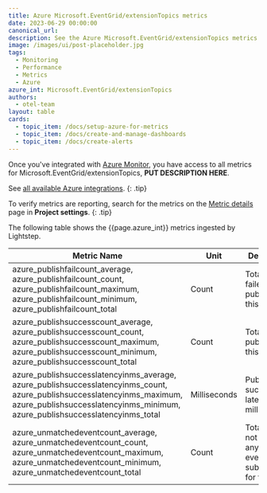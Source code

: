 ```yaml
---
title: Azure Microsoft.EventGrid/extensionTopics metrics
date: 2023-06-29 00:00:00
canonical_url:
description: See the Azure Microsoft.EventGrid/extensionTopics metrics ingested by Lightstep Observability
image: /images/ui/post-placeholder.jpg
tags:
  - Monitoring
  - Performance
  - Metrics
  - Azure
azure_int: Microsoft.EventGrid/extensionTopics
authors:
  - otel-team
layout: table
cards:
  - topic_item: /docs/setup-azure-for-metrics
  - topic_item: /docs/create-and-manage-dashboards
  - topic_item: /docs/create-alerts
---
```

Once you've integrated with [Azure Monitor](/docs/setup-azure-for-metrics), you have access to all metrics for Microsoft.EventGrid/extensionTopics, **PUT DESCRIPTION HERE**. 

See [all available Azure integrations](/docs/azure-metrics).
{: .tip}

To verify metrics are reporting, search for the metrics on the [Metric details](/docs/manage-metric-details) page in **Project settings**.
{: .tip}

The following table shows the {{page.azure_int}} metrics ingested by Lightstep.
<table class="table-aws">
<colgroup><col span="1" style="width: 35%;" /><col span="1" style="width: 15%;" /><col span="1" style="width: 35%;" /></colgroup>
  <thead>
    <th>Metric Name</th>
    <th>Unit</th>
    <th>Description</th>
  </thead>
  <tr>
    <td>azure_publishfailcount_average, azure_publishfailcount_count, azure_publishfailcount_maximum, azure_publishfailcount_minimum, azure_publishfailcount_total</td>
    <td>Count</td>
    <td>Total events failed to publish to this topic</td>
  </tr>
  <tr>
    <td>azure_publishsuccesscount_average, azure_publishsuccesscount_count, azure_publishsuccesscount_maximum, azure_publishsuccesscount_minimum, azure_publishsuccesscount_total</td>
    <td>Count</td>
    <td>Total events published to this topic</td>
  </tr>
  <tr>
    <td>azure_publishsuccesslatencyinms_average, azure_publishsuccesslatencyinms_count, azure_publishsuccesslatencyinms_maximum, azure_publishsuccesslatencyinms_minimum, azure_publishsuccesslatencyinms_total</td>
    <td>Milliseconds</td>
    <td>Publish success latency in milliseconds</td>
  </tr>
  <tr>
    <td>azure_unmatchedeventcount_average, azure_unmatchedeventcount_count, azure_unmatchedeventcount_maximum, azure_unmatchedeventcount_minimum, azure_unmatchedeventcount_total</td>
    <td>Count</td>
    <td>Total events not matching any of the event subscriptions for this topic</td>
  </tr>
</table>
